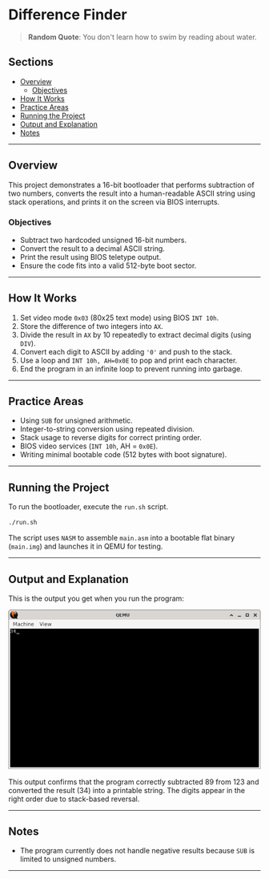 # Difference Finder

> **Random Quote**: You don't learn how to swim by reading about water.

## Sections

+ [Overview](#overview)
    - [Objectives](#objectives)
+ [How It Works](#how-it-works)
+ [Practice Areas](#practice-areas)
+ [Running the Project](#running-the-project)
+ [Output and Explanation](#output-and-explanation)
+ [Notes](#notes)

---

## Overview

This project demonstrates a 16-bit bootloader that performs subtraction of two numbers, converts the result into a human-readable ASCII string using stack operations, and prints it on the screen via BIOS interrupts.

### Objectives

+ Subtract two hardcoded unsigned 16-bit numbers.
+ Convert the result to a decimal ASCII string.
+ Print the result using BIOS teletype output.
+ Ensure the code fits into a valid 512-byte boot sector.

---

## How It Works

1. Set video mode `0x03` (80x25 text mode) using BIOS `INT 10h`.
2. Store the difference of two integers into `AX`.
3. Divide the result in `AX` by 10 repeatedly to extract decimal digits (using `DIV`).
4. Convert each digit to ASCII by adding `'0'` and push to the stack.
5. Use a loop and `INT 10h, AH=0x0E` to pop and print each character.
6. End the program in an infinite loop to prevent running into garbage.

---

## Practice Areas

+ Using `SUB` for unsigned arithmetic.
+ Integer-to-string conversion using repeated division.
+ Stack usage to reverse digits for correct printing order.
+ BIOS video services (`INT 10h`, AH = `0x0E`).
+ Writing minimal bootable code (512 bytes with boot signature).

---

## Running the Project

To run the bootloader, execute the `run.sh` script.

```sh
./run.sh
```

The script uses `NASM` to assemble `main.asm` into a bootable flat binary (`main.img`) and launches it in QEMU for testing.

---

## Output and Explanation

This is the output you get when you run the program:

![Project's Output](../../../resources/images/difference_finder_output.png)

This output confirms that the program correctly subtracted 89 from 123 and converted the result (34) into a printable string. The digits appear in the right order due to stack-based reversal.

---

## Notes

* The program currently does not handle negative results because `SUB` is limited to unsigned numbers.

---
